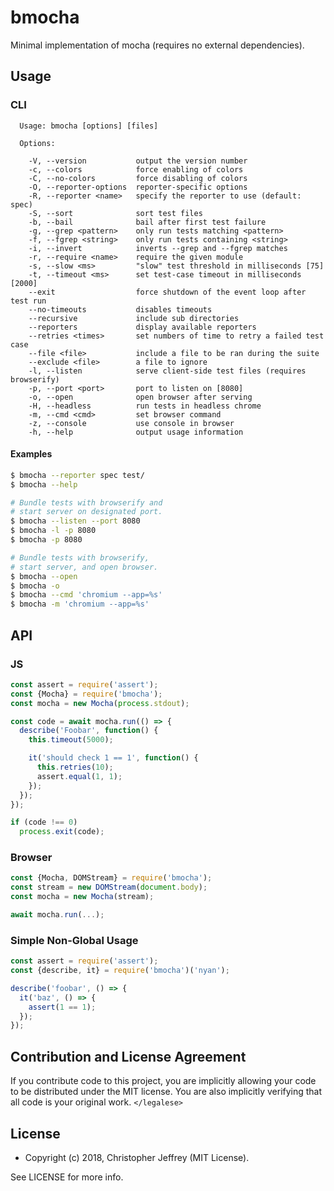 # bmocha

Minimal implementation of mocha (requires no external dependencies).

## Usage

### CLI

```
  Usage: bmocha [options] [files]

  Options:

    -V, --version           output the version number
    -c, --colors            force enabling of colors
    -C, --no-colors         force disabling of colors
    -O, --reporter-options  reporter-specific options
    -R, --reporter <name>   specify the reporter to use (default: spec)
    -S, --sort              sort test files
    -b, --bail              bail after first test failure
    -g, --grep <pattern>    only run tests matching <pattern>
    -f, --fgrep <string>    only run tests containing <string>
    -i, --invert            inverts --grep and --fgrep matches
    -r, --require <name>    require the given module
    -s, --slow <ms>         "slow" test threshold in milliseconds [75]
    -t, --timeout <ms>      set test-case timeout in milliseconds [2000]
    --exit                  force shutdown of the event loop after test run
    --no-timeouts           disables timeouts
    --recursive             include sub directories
    --reporters             display available reporters
    --retries <times>       set numbers of time to retry a failed test case
    --file <file>           include a file to be ran during the suite
    --exclude <file>        a file to ignore
    -l, --listen            serve client-side test files (requires browserify)
    -p, --port <port>       port to listen on [8080]
    -o, --open              open browser after serving
    -H, --headless          run tests in headless chrome
    -m, --cmd <cmd>         set browser command
    -z, --console           use console in browser
    -h, --help              output usage information
```

#### Examples

``` bash
$ bmocha --reporter spec test/
$ bmocha --help
```

``` bash
# Bundle tests with browserify and
# start server on designated port.
$ bmocha --listen --port 8080
$ bmocha -l -p 8080
$ bmocha -p 8080
```

``` bash
# Bundle tests with browserify,
# start server, and open browser.
$ bmocha --open
$ bmocha -o
$ bmocha --cmd 'chromium --app=%s'
$ bmocha -m 'chromium --app=%s'
```

## API

### JS

``` js
const assert = require('assert');
const {Mocha} = require('bmocha');
const mocha = new Mocha(process.stdout);

const code = await mocha.run(() => {
  describe('Foobar', function() {
    this.timeout(5000);

    it('should check 1 == 1', function() {
      this.retries(10);
      assert.equal(1, 1);
    });
  });
});

if (code !== 0)
  process.exit(code);
```

### Browser

``` js
const {Mocha, DOMStream} = require('bmocha');
const stream = new DOMStream(document.body);
const mocha = new Mocha(stream);

await mocha.run(...);
```

### Simple Non-Global Usage

``` js
const assert = require('assert');
const {describe, it} = require('bmocha')('nyan');

describe('foobar', () => {
  it('baz', () => {
    assert(1 == 1);
  });
});
```

## Contribution and License Agreement

If you contribute code to this project, you are implicitly allowing your code
to be distributed under the MIT license. You are also implicitly verifying that
all code is your original work. `</legalese>`

## License

- Copyright (c) 2018, Christopher Jeffrey (MIT License).

See LICENSE for more info.
